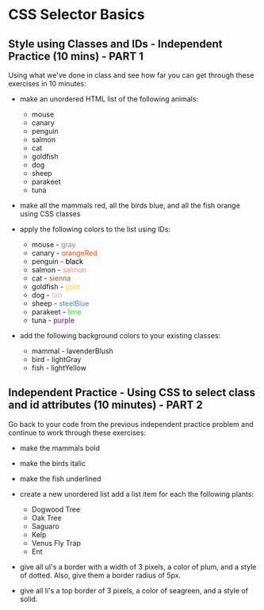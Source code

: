 # CSS Selector Basics
## Style using Classes and IDs - Independent Practice (10 mins) - PART 1

Using what we've done in class and see how far you can get through these exercises in 10 minutes:

- make an unordered HTML list of the following animals:

  - mouse
  - canary
  - penguin
  - salmon
  - cat
  - goldfish
  - dog
  - sheep
  - parakeet
  - tuna

- make all the mammals red, all the birds blue, and all the fish orange using CSS classes
- apply the following colors to the list using IDs:

    - mouse - <span style = "color: gray">gray</span>
    - canary - <span style = "color: orangeRed">orangeRed</span>
    - penguin - <span style = "color: black">black</span>
    - salmon - <span style = "color: salmon">salmon</span>
    - cat - <span style = "color: sienna">sienna</span>
    - goldfish - <span style = "color: gold">gold</span>
    - dog - <span style = "color: tan">tan</span>
    - sheep - <span style = "color: steelBlue">steelBlue</span>
    - parakeet - <span style = "color: lime">lime</span>
    - tuna - <span style = "color: purple">purple</span>

- add the following background colors to your existing classes:
    - mammal - lavenderBlush
    - bird - lightGray
    - fish - lightYellow

## Independent Practice - Using CSS to select class and id attributes (10 minutes) - PART 2

Go back to your code from the previous independent practice problem and continue to work through these exercises:

- make the mammals bold
- make the birds italic
- make the fish underlined

- create a new unordered list add a list item for each the following plants:

    - Dogwood Tree
    - Oak Tree
    - Saguaro
    - Kelp
    - Venus Fly Trap
    - Ent

- give all ul's a border with a width of 3 pixels, a color of plum, and a style of dotted. Also, give them a border radius of 5px.
- give all li's a top border of 3 pixels, a color of seagreen, and a style of solid.
